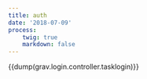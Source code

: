 ```yaml
---
title: auth
date: '2018-07-09'
process:
    twig: true
    markdown: false
---
```


{{dump(grav.login.controller.tasklogin)}}